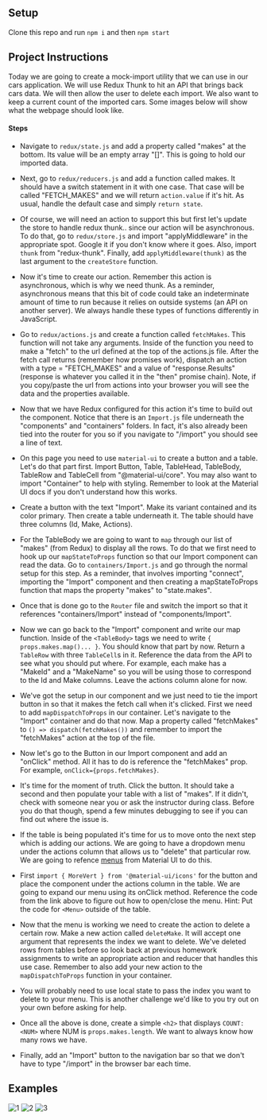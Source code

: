 ## Setup

Clone this repo and run `npm i` and then `npm start`

## Project Instructions

Today we are going to create a mock-import utility that we can use in our cars application. We will use Redux Thunk to hit an API that brings back cars data. We will then allow the user to delete each import. We also want to keep a current count of the imported cars. Some images below will show what the webpage should look like.

#### Steps

* Navigate to `redux/state.js` and add a property called "makes" at the bottom. Its value will be an empty array "[]". This is going to hold our imported data.

* Next, go to `redux/reducers.js` and add a function called makes. It should have a switch statement in it with one case. That case will be called "FETCH_MAKES" and we will return `action.value` if it's hit. As usual, handle the default case and simply `return state`.

* Of course, we will need an action to support this but first let's update the store to handle redux thunk.. since our action will be asynchronous. To do that, go to `redux/store.js` and import "applyMiddleware" in the appropriate spot. Google it if you don't know where it goes. Also, import `thunk` from "redux-thunk". Finally, add `applyMiddleware(thunk)` as the last argument to the `createStore` function.

* Now it's time to create our action. Remember this action is asynchronous, which is why we need thunk. As a reminder, asynchronous means that this bit of code could take an indeterminate amount of time to run because it relies on outside systems (an API on another server). We always handle these types of functions differently in JavaScript.

* Go to `redux/actions.js` and create a function called `fetchMakes`. This function will not take any arguments. Inside of the function you need to make a "fetch" to the url defined at the top of the actions.js file. After the fetch call returns (remember how promises work), dispatch an action with a type = "FETCH_MAKES" and a value of "response.Results" (response is whatever you called it in the "then" promise chain). Note, if you copy/paste the url from actions into your browser you will see the data and the properties available.

* Now that we have Redux configured for this action it's time to build out the component. Notice that there is an `Import.js` file underneath the "components" and "containers" folders. In fact, it's also already been tied into the router for you so if you navigate to "/import" you should see a line of text.

* On this page you need to use `material-ui` to create a button and a table. Let's do that part first. Import Button, Table, TableHead, TableBody, TableRow and TableCell from "@material-ui/core". You may also want to import "Container" to help with styling. Remember to look at the Material UI docs if you don't understand how this works. 

* Create a button with the text "Import". Make its variant contained and its color primary. Then create a table underneath it. The table should have three columns (Id, Make, Actions).

* For the TableBody we are going to want to `map` through our list of "makes" (from Redux) to display all the rows. To do that we first need to hook up our `mapStateToProps` function so that our Import component can read the data. Go to `containers/Import.js` and go through the normal setup for this step. As a reminder, that involves importing "connect", importing the "Import" component and then creating a mapStateToProps function that maps the property "makes" to "state.makes".

* Once that is done go to the `Router` file and switch the import so that it references "containers/Import" instead of "components/Import".

* Now we can go back to the "Import" component and write our map function. Inside of the `<TableBody>` tags we need to write `{ props.makes.map()... }`. You should know that part by now. Return a `TableRow` with three `TableCell`s in it. Reference the data from the API to see what you should put where. For example, each make has a "MakeId" and a "MakeName" so you will be using those to correspond to the Id and Make columns. Leave the actions column alone for now.

* We've got the setup in our component and we just need to tie the import button in so that it makes the fetch call when it's clicked. First we need to add `mapDispatchToProps` in our container. Let's navigate to the "Import" container and do that now. Map a property called "fetchMakes" to `() => dispatch(fetchMakes())` and remember to import the "fetchMakes" action at the top of the file.

* Now let's go to the Button in our Import component and add an "onClick" method. All it has to do is reference the "fetchMakes" prop. For example, `onClick={props.fetchMakes}`.

* It's time for the moment of truth. Click the button. It should take a second and then populate your table with a list of "makes". If it didn't, check with someone near you or ask the instructor during class. Before you do that though, spend a few minutes debugging to see if you can find out where the issue is.

* If the table is being populated it's time for us to move onto the next step which is adding our actions. We are going to have a dropdown menu under the actions column that allows us to "delete" that particular row. We are going to refence [menus](https://material-ui.com/components/menus/) from Material UI to do this. 




* First `import { MoreVert } from '@material-ui/icons'` for the button and place the <MoreVert> component under the actions column in the table. We are going to expand our menu using its onClick method. Reference the code from the link above to figure out how to open/close the menu. Hint: Put the code for `<Menu>` outside of the table.

* Now that the menu is working we need to create the action to delete a certain row. Make a new action called `deleteMake`. It will accept one argument that represents the index we want to delete. We've deleted rows from tables before so look back at previous homework assignments to write an appropriate action and reducer that handles this use case. Remember to also add your new action to the `mapDispatchToProps` function in your container.

* You will probably need to use local state to pass the index you want to delete to your menu. This is another challenge we'd like to you try out on your own before asking for help. 

* Once all the above is done, create a simple `<h2>` that displays `COUNT: <NUM>` where NUM is `props.makes.length`. We want to always know how many rows we have.

* Finally, add an "Import" button to the navigation bar so that we don't have to type "/import" in the browser bar each time.

## Examples

![1](./images/411_wk6_1-1.png)
![2](./images/411_wk6_1-2.png)
![3](./images/411_wk6_1-3.png)
